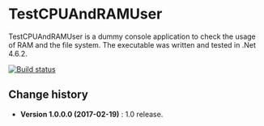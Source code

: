 TestCPUAndRAMUser
====================================

TestCPUAndRAMUser is a dummy console application to check the usage of RAM and the file system.
The executable was written and tested in .Net 4.6.2.

[![Build status](https://ci.appveyor.com/api/projects/status/3k72g5f5m4hicirq?svg=true)](https://ci.appveyor.com/project/SeppPenner/thedummyproject)

Change history
--------------

* **Version 1.0.0.0 (2017-02-19)** : 1.0 release.
